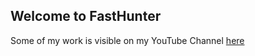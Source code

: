 ## Welcome to FastHunter
Some of my work is visible on my YouTube Channel [here](https://www.youtube.com/channel/UCtwG8Uq9r2UHcexKqjLD6ug)
